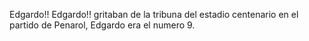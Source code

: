 Edgardo!! Edgardo!! gritaban de la tribuna del estadio centenario en el partido de Penarol, Edgardo era el numero 9.
